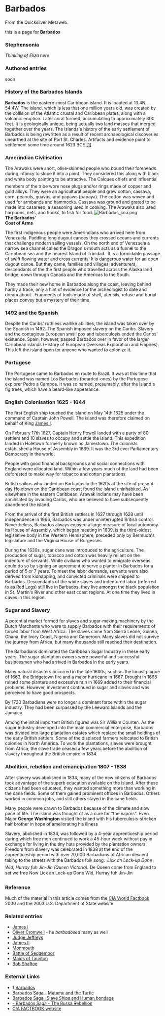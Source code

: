 
# Barbados

From the Quicksilver Metaweb.

this is a page for **Barbados**
### Stephensonia


*Thinking of Eliza here*

### Authored entries


soon

### History of the Barbados Islands


**Barbados** is the eastern-most Caribbean island. It is located at 13.4N, 54.4W. The island, which is less that one million years old, was created by the collision of the Atlantic crustal and Caribbean plates, along with a volcanic eruption. Later coral formed, accumulating to approximately 300 feet. It is geologically unique, being actually two land masses that merged together over the years. The Islands's history of the early settlement of Barbados is being rewritten as a result of recent archaeological discoveries unearthed at the site of Port St. Charles. Artifacts and evidence point to settlement some time around 1623 BCE.[[1]](/http-axses-com-encyc-bta-archives-detail-memo-cfm-id-382)

### Amerindian Civilisation


The Arawaks were short, olive-skinned people who bound their foreheads during infancy to slope it into a point. They considered this along with black and white body painting to be attractive. The CaÏques chiefs and influential members of the tribe wore nose plugs and/or rings made of copper and gold alloys. They were an agricultural people and grew cotton, cassava, corn, peanuts, guavas, and papaws (papaya). The cotton was woven and used for armbands and hammocks. Cassava was ground and grated to be made into casareep, a seasoning used in cooking. The Arawaks also used harpoons, nets, and hooks, to fish for food.
 ![Barbados_coa.png](/https://web.archive.org/web/20060725171616im_/http://en.wikipedia.org/upload/8/8e/Barbados_coa.png)  
**The Barbados'  
Coat of Arms**

The first indigenous people were Amerindians who arrived here from Venezuela. Paddling long dugout canoes they crossed oceans and currents that challenge modern sailing vessels. On the north end of Venezuela a narrow sea channel called the Dragon's mouth acts as a funnel to the Caribbean sea and the nearest Island of Trinidad.  It is a formidable passage of swift flowing water and cross currents. It is dangerous water for an open dugout canoe. But they came, families and villages, adventurers, descendants of the the first people who travelled across the Alaska land bridge, down through Canada and the Americas to the South. 

They made their new home in Barbados along the coast, leaving behind hardly a trace, only a hint of evidence for the archeologist to date and dream about.  Fragments of tools made of shell, utensils, refuse and burial places convey but a mystery of their time. 

### 1492 and the Spanish

 
Despite the Caribs' ruthless warlike abilities, the island was taken over by the Spanish in 1492. The Spanish imposed slavery on the Caribs. Slavery and the contagious European small pox and tuberculosis ended the Caribs' existence. Spain, however, passed Barbados over in favor of the larger Caribbean islands (History of European Overseas Exploration and Empires). This left the island open for anyone who wanted to colonize it.

### Portugese

 
The Portugese came to Barbados en route to Brazil. It was at this time that the island was named Los Barbados (bearded-ones) by the Portugese explorer Pedro a Campos. It was so named, presumably, after the island's fig trees, which have a beard-like appearance. 

### English Colonisation 1625 - 1644


The first English ship touched the island on May 14th 1625 under the command of Captain John Powell. The island was therefore claimed on behalf of King [James I](/james-i-of-england). 

On February 17th 1627, Captain Henry Powell landed with a party of 80 settlers and 10 slaves to occupy and settle the island. This expedition landed in Holetown formerly known as Jamestown. The colonists established a House of Assembly in 1639. It was the 3rd ever Parliamentary Democracy in the world. 

People with good financial backgrounds and social connections with England were allocated land. Within a few years much of the land had been deforested to make way for tobacco and cotton plantations.

British sailors who landed on Barbados in the 1620s at the site of present-day Holetown on the Caribbean coast found the island uninhabited. As elsewhere in the eastern Caribbean, Arawak Indians may have been annihilated by invading Caribs, who are believed to have subsequently abandoned the island. 

From the arrival of the first British settlers in 1627 through 1628 until independence in 1966, Barbados was under uninterrupted British control. Nevertheless, Barbados always enjoyed a large measure of local autonomy. Its House of Assembly, which began meeting in 1639, is the third-oldest legislative body in the Western Hemisphere, preceded only by Bermuda's legislature and the Virginia House of Burgesses. 

During the 1630s, sugar cane was introduced to the agriculture. The production of sugar, tobacco and cotton was heavily reliant on the indenture of servants. White civilians who wanted to emigrate overseas could do so by signing an agreement to serve a planter in Barbados for a period of 5 or 7 years. To meet the labor demands, servants were also derived from kidnapping, and convicted criminals were shipped to Barbados. Descendants of the white slaves and indentured labor (referred to as Red Legs) still live in Barbados, they live amongst the black population in St. Martin's River and other east coast regions. At one time they lived in caves in this region. 

### Sugar and Slavery

 
A potential market formed for slaves and sugar-making machinery by the Dutch Merchants who were to supply Barbados with their requirements of forced labor from West Africa. The slaves came from Sierra Leone, Guinea, Ghana, the Ivory Coast, Nigeria and Cameroon. Many slaves did not survive the journey from Africa, but many thousands still reached their destination. 

The Barbadians dominated the Caribbean Sugar Industry in these early years. The sugar plantation owners were powerful and successful businessmen who had arrived in Barbados in the early years. 

Many natural disasters occurred in the late 1600s, such as the locust plague of 1663, the Bridgetown fire and a major hurricane in 1667. Drought in 1668 ruined some planters and excessive rain in 1669 added to their financial problems. However, investment continued in sugar and slaves and was perceived to have good prospects. 

By 1720 Barbadians were no longer a dominant force within the sugar industry. They had been surpassed by the Leeward Islands and the Jamaica. 

Among the initial important British figures was Sir William Courten. As the sugar industry developed into the main commercial enterprise, Barbados was divided into large plantation estates which replace the small holdings of the early British settlers. Some of the displaced farmers relocated to British colonies in North America. To work the plantations, slaves were brought from Africa; the slave trade ceased a few years before the abolition of slavery throughout the British empire in 1834.

### Abolition, rebellion and emancipation 1807 - 1838


After slavery was abolished in 1834, many of the new citizens of Barbados took advantage of the superb education available on the island. After these citizens had been educated, they wanted something more than working in the cane fields. Some of them gained prominent offices in Barbados. Others worked in common jobs, and still others stayed in the cane fields. 

Many people were drawn to Barbados because of the climate and slow pace of life. The island was thought of as a cure for "the vapors". Even Major **George Washington** visited the island with his tuberculosis-stricken half brother in hope of ameliorating his illness 

Slavery, abolished in 1834, was followed by a 4-year apprenticeship period during which free men continued to work a 45-hour week without pay in exchange for living in the tiny huts provided by the plantation owners. Freedom from slavery was celebrated in 1838 at the end of the apprenticeship period with over 70,000 Barbadians of African descent taking to the streets with the Barbados folk song:
* Lick an Lock-up Done Wid, Hurray fuh Jin-Jin (Queen Victoria).* 
De Queen come from England to set we free 
Now Lick an Lock-up Done Wid, Hurray fuh Jin-Jin 

### Reference


Much of the material in this article comes from the [CIA World Factbook](/http-en-wikipedia-org-wiki-cia-world-factbook) 2000 and the 2003 U.S. Department of State website. 

### Related entries


* [James I](/james-i-of-england)
* [Oliver Cromwell](/oliver-cromwell) - he *barbadosed* many as well
* [Judge Jeffreys](/judge-jeffreys)
* [James II](/james-ii)
* [Monmouth](/monmouth)
* [Battle of Sedgemoor](/battle-of-sedgemoor)
* [Maids of Taunton](/maids-of-taunton)
* [Bob Shaftoe](/stephenson-neal-quicksilver-bob-shaftoe)


### External Links


* 1 [Barbados](/http-axses-com-encyc-bta-archives-detail-memo-cfm-id-382)
* [Barbados Saga - Matamu and the Turtle](/http-axses-com-encyc-bta-archives-detail-memo-cfm-id-383)
* [Barbados Saga -Slave Ships and Human bondage](/http-axses-com-encyc-bta-archives-detail-memo-cfm-id-384)
* [- Barbados Saga - The Bussa Rebellion](/http-axses-com-encyc-bta-archives-detail-memo-cfm-id-385)
* [CIA FACTBOOK website](/http-www-cia-gov-cia-publications-factbook)
